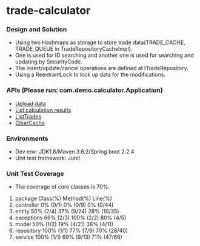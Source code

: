 # trade-calculator
### Design and Solution
* Using two Hashmaps as storage to store trade data(TRADE_CACHE, TRADE_QUEUE in TradeRepositoryCacheImpl).
* One is used for ID searching and another one is used for searching and updating by SecurityCode.
* The insert/update/cancel operations are defined at ITradeRepository.
* Using a ReentrantLock to lock up data for the modifications.
### APIs (Please run: com.demo.calculator.Application)
* [Upload data](http://localhost:9090/calculator/upload?contents=1,1,REL,50,INSERT,BUY;2,1,ITC,40,INSERT,SELL;3,1,INF,70,INSERT,BUY;1,2,REL,60,UPDATE,BUY;2,2,ITC,30,CANCEL,BUY;4,1,INF,20,INSERT,SELL) 
* [List calculation results](http://localhost:9090/calculator/listCalcResults)
* [ListTrades](http://localhost:9090/calculator/listTrades)
* [ClearCache](http://localhost:9090/calculator/clearCache)
### Environments
* Dev env: JDK1.8/Maven 3.6.2/Spring boot 2.2.4
* Unit test framework: Junit
### Unit Test Coverage 
* The coverage of core classes is 70%.
1. package     Class(%)    Method(%)   Line(%) 
1. controller	0% (0/1)	0% (0/9)	0% (0/44)
1. entity	    50% (2/4)	37% (9/24)	28% (10/35)
1. exceptions	66% (2/3)	100% (2/2)	80% (4/5)
1. model	    50% (1/2)	19% (4/21)	36% (4/11)
1. repository	100% (1/1)	77% (7/9)	70% (28/40)
1. service	    100% (1/1)	69% (9/13)	71% (47/66)